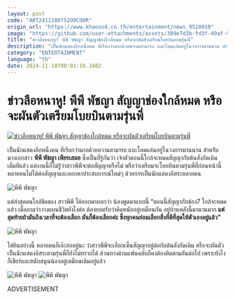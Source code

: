 ```yaml
---
layout: post
code: "ART2411180752O9CO0R"
origin_url: "https://www.khaosod.co.th/entertainment/news_9510010"
image: "https://github.com/user-attachments/assets/389e7d3b-fd3f-49af-9e21-eefcc735c2ac"
title: "ข่าวลือหนาหู! พีพี พัชญา สัญญาช่องใกล้หมด หรือจะผันตัวเตรียมโบยบินตามรุ่นพี่"
description: "เป็นนักแสดงอีกหนึ่งคน ที่เรียกว่ามากด้วยความสามารถ และโลดแล่นอยู่ในวงการมานนาน สำหรับนางเอกสาว พีพี พัชญา เพียรเสมอ ซึ่งเป็นที่รู้กันว่า"
category: "ENTERTAINMENT"
language: "th"
date: 2024-11-18T08:01:10.348Z
---
```


# ข่าวลือหนาหู! พีพี พัชญา สัญญาช่องใกล้หมด หรือจะผันตัวเตรียมโบยบินตามรุ่นพี่

[![ข่าวลือหนาหู! พีพี พัชญา สัญญาช่องใกล้หมด หรือจะผันตัวเตรียมโบยบินตามรุ่นพี่](https://www.khaosod.co.th/wpapp/uploads/2024/11/pppatchaya181167-7.jpg "ข่าวลือหนาหู! พีพี พัชญา สัญญาช่องใกล้หมด หรือจะผันตัวเตรียมโบยบินตามรุ่นพี่")](https://www.khaosod.co.th/wpapp/uploads/2024/11/pppatchaya181167-7.jpg)

เป็นนักแสดงอีกหนึ่งคน ที่เรียกว่ามากด้วยความสามารถ และโลดแล่นอยู่ในวงการมานนาน สำหรับนางเอกสาว **พีพี พัชญา เพียรเสมอ** ซึ่งเป็นที่รู้กันว่า เจ้าตัวตอนนี้ใกล้จะหมดสัญญากับต้นสังกัดเดิมเต็มทีแล้ว แต่งานนี้ก็ไม่รู้ว่าสาวพีพีจะต่อสัญญาหรือไม่ พรือว่าเตรียมจะโบยบินตามรุ่นพี่ที่ก่อนหน้านี้ หลายคนไม่ได้ต่อสัญญาและออกหาประสบการณ์ใหม่ๆ ด้วยการเป็นนักแสดงอิสระหลายคน

![พีพี พัชญา](https://www.khaosod.co.th/wpapp/uploads/2024/11/pppatchaya181167-2.jpg)

แต่ล่าสุดคนใกล้ชิดของ สาวพีพี ได้ออกมาบอกว่า น้องพูดมาแบบนี้ “ตอนนี้สัญญากับช่อง7 ใกล้จะหมดแล้ว เมื่อถามว่าวางแผนชีวิตยังไงต่อ ต้องยอมรับว่าคิดหนักอยู่เหมือนกัน อยู่บ้านหลังนี้มานานมาก **แต่สุดท้ายถ้ามันถึงเวลาที่จะต้องเลือก มันก็ต้องเลือกค่ะ ซี่งทุกคนย่อมเลือกสิ่งที่ดีที่สุดให้ตัวเองอยู่แล้ว”**

![พีพี พัชญา](https://www.khaosod.co.th/wpapp/uploads/2024/11/pppatchaya181167-5.jpg)

ได้ยินอย่างนี้ หลายคนก็เอ๊ะอ๋ออยู่นะ ว่าสาวพีพีจะเลือกเซ็นสัญญาอยู่ต่อกับต้นสังกัดเดิม หรือจะผันตัวเป็นนักแสดงอิสระตามรุ่นพี่ก็ยังไม่ทราบได้ ส่วนทางด้านแฟนคลับก็คงต้องติดตามกันต่อไป เพราะยังไงก็เชียร์และสนับสนุนน้องอยู่เหมือนเดิมอยู่แล้ว

![พีพี พัชญา](https://www.khaosod.co.th/wpapp/uploads/2024/11/pppatchaya181167-3.jpg) ![พีพี พัชญา](https://www.khaosod.co.th/wpapp/uploads/2024/11/pppatchaya181167-1.jpg)

ADVERTISEMENT